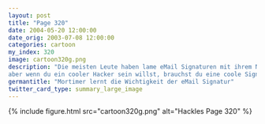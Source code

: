 ```yaml
---
layout: post
title: "Page 320"
date: 2004-05-20 12:00:00
date_orig: 2003-07-08 12:00:00
categories: cartoon
my_index: 320
image: cartoon320g.png
description: "Die meisten Leute haben lame eMail Signaturen mit ihrem Namen und Beruf, 
aber wenn du ein cooler Hacker sein willst, brauchst du eine coole Signatur Wirklich, Onkel Preston Natürlich! Ich habe zum Beispiel eine komplette Zusammenfassung von Matrix und Matrix Reloaded in meiner, und jedem im Büro eine eMail geschickt Keine großen Matrix Fans Anscheinend nicht Preston Pete Percy"
germantitle: "Mortimer lernt die Wichtigkeit der eMail Signatur"
twitter_card_type: summary_large_image
---
```


{% include figure.html src="cartoon320g.png" alt="Hackles Page 320"  %}
